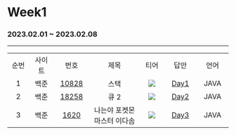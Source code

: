 # Week1
### 2023.02.01 ~ 2023.02.08
---

<div align="center">
  <table>
    <tr>
      <td align="center" width="80px;";>순번</td>
      <td align="center" width="100px;";>사이트</td>
      <td align="center" width="100px;";>번호</td>
      <td align="center" width="300px;";>제목</td>
      <td align="center" width="100px;";>티어</td>
      <td align="center" width="100px;";>답안</td>
      <td align="center" width="100px;";>언어</td>
    </tr>
    <tr>
      <td align="center">
        1
      </td>
      <td align="center">
        백준
      </td>
      <td align="center">
        <a href="https://www.acmicpc.net/problem/10828">
            10828
        </a>
      </td>
      <td align="center">
        스택
      </td>
      <td align="center">
        <sub><img src="https://user-images.githubusercontent.com/81818730/190453924-710de7f3-0578-4a3e-8f98-dd014210eb3e.png"></sub>
      </td>
      <td align="center">
        <a href="https://github.com/game-changerss/EHUNSUNG/blob/main/Week%201/BOJ_10828.java">
            Day1
        </a>
      </td>
      <td align="center">
        JAVA
      </td>
    </tr> 
    <tr>
      <td align="center">
        2
      </td>
      <td align="center">
        백준
      </td>
      <td align="center">
        <a href="https://www.acmicpc.net/problem/10828">
            18258
        </a>
      </td>
      <td align="center">
        큐 2
      </td>
      <td align="center">
        <sub><img src="https://user-images.githubusercontent.com/81818730/190453924-710de7f3-0578-4a3e-8f98-dd014210eb3e.png"></sub>
      </td>
      <td align="center">
        <a href="https://github.com/game-changerss/EHUNSUNG/blob/main/Week%201/BOJ_18258.java">
            Day2
        </a>
      </td>
      <td align="center">
        JAVA
      </td>
    </tr> 
    <tr>
      <td align="center">
        3
      </td>
      <td align="center">
        백준
      </td>
      <td align="center">
        <a href="https://www.acmicpc.net/problem/1620">
            1620
        </a>
      </td>
      <td align="center">
        나는야 포켓몬 마스터 이다솜
      </td>
      <td align="center">
        <sub><img src="https://user-images.githubusercontent.com/81818730/190453924-710de7f3-0578-4a3e-8f98-dd014210eb3e.png"></sub>
      </td>
      <td align="center">
        <a href="https://github.com/game-changerss/EHUNSUNG/blob/main/Week%201/BOJ_1620.java">
            Day3
        </a>
      </td>
      <td align="center">
        JAVA
      </td>
    </tr> 
  </table>
</div>
